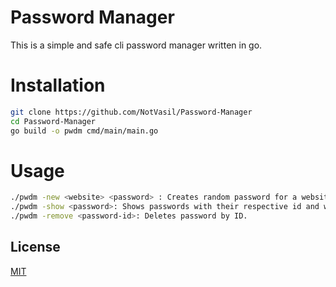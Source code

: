 # Password Manager
This is a simple and safe cli password manager written in go.

# Installation
```bash
git clone https://github.com/NotVasil/Password-Manager
cd Password-Manager
go build -o pwdm cmd/main/main.go
```

# Usage
```bash
./pwdm -new <website> <password> : Creates random password for a website and encrypts it using the entered passwords hash.
./pwdm -show <password>: Shows passwords with their respective id and website.
./pwdm -remove <password-id>: Deletes password by ID.
```

## License
[MIT](https://choosealicense.com/licenses/mit/)

